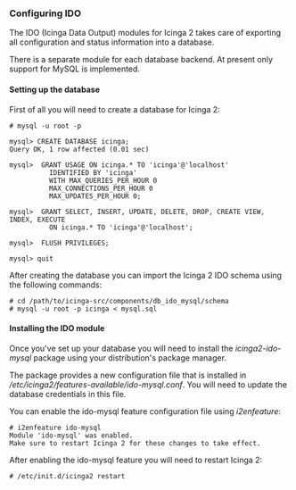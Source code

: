 ### Configuring IDO

The IDO (Icinga Data Output) modules for Icinga 2 takes care of exporting all
configuration and status information into a database.

There is a separate module for each database backend. At present only support
for MySQL is implemented.

#### Setting up the database

First of all you will need to create a database for Icinga 2:

    # mysql -u root -p

    mysql> CREATE DATABASE icinga;
    Query OK, 1 row affected (0.01 sec)

    mysql>  GRANT USAGE ON icinga.* TO 'icinga'@'localhost'
              IDENTIFIED BY 'icinga'
              WITH MAX_QUERIES_PER_HOUR 0
              MAX_CONNECTIONS_PER_HOUR 0
              MAX_UPDATES_PER_HOUR 0;

    mysql>  GRANT SELECT, INSERT, UPDATE, DELETE, DROP, CREATE VIEW, INDEX, EXECUTE
              ON icinga.* TO 'icinga'@'localhost';

    mysql>  FLUSH PRIVILEGES;

    mysql> quit

After creating the database you can import the Icinga 2 IDO schema using the
following commands:

    # cd /path/to/icinga-src/components/db_ido_mysql/schema
    # mysql -u root -p icinga < mysql.sql

#### Installing the IDO module

Once you've set up your database you will need to install the *icinga2-ido-mysql*
package using your distribution's package manager.

The package provides a new configuration file that is installed in
*/etc/icinga2/features-available/ido-mysql.conf*. You will need to update the
database credentials in this file.

You can enable the ido-mysql feature configuration file using *i2enfeature*:

    # i2enfeature ido-mysql
    Module 'ido-mysql' was enabled.
    Make sure to restart Icinga 2 for these changes to take effect.

After enabling the ido-mysql feature you will need to restart Icinga 2:

    # /etc/init.d/icinga2 restart